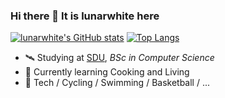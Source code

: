 ### Hi there 👋 It is lunarwhite here

[![lunarwhite's GitHub stats](https://github-readme-stats.vercel.app/api?username=lunarwhite&show_icons=true&theme=vue&count_private=true&include_all_commits=true&hide=contribs)]() [![Top Langs](https://github-readme-stats.vercel.app/api/top-langs/?username=lunarwhite&layout=compact&theme=vue&hide=jupyter%20notebook)]()

- 🛰 Studying at [SDU](https://www.sdu.edu.cn), _BSc in Computer Science_
- 🌱 Currently learning Cooking and Living
- 🎃 Tech / Cycling / Swimming / Basketball / ...

